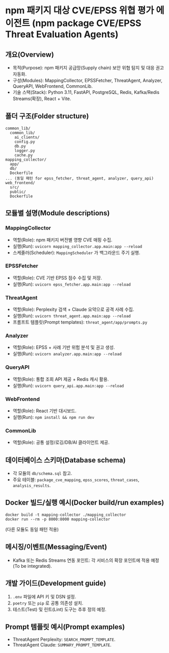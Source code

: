 # npm 패키지 대상 CVE/EPSS 위협 평가 에이전트 (npm package CVE/EPSS Threat Evaluation Agents)

## 개요(Overview)
- 목적(Purpose): npm 패키지 공급망(Supply chain) 보안 위협 탐지 및 대응 권고 자동화.
- 구성(Modules): MappingCollector, EPSSFetcher, ThreatAgent, Analyzer, QueryAPI, WebFrontend, CommonLib.
- 기술 스택(Stack): Python 3.11, FastAPI, PostgreSQL, Redis, Kafka/Redis Streams(확장), React + Vite.

## 폴더 구조(Folder structure)
```
common_lib/
  common_lib/
    ai_clients/
    config.py
    db.py
    logger.py
    cache.py
mapping_collector/
  app/
  db/
  Dockerfile
... (동일 패턴 for epss_fetcher, threat_agent, analyzer, query_api)
web_frontend/
  src/
  public/
  Dockerfile
```

## 모듈별 설명(Module descriptions)
### MappingCollector
- 역할(Role): npm 패키지 버전별 영향 CVE 매핑 수집.
- 실행(Run): `uvicorn mapping_collector.app.main:app --reload`
- 스케줄러(Scheduler): `MappingScheduler` 가 백그라운드 주기 실행.

### EPSSFetcher
- 역할(Role): CVE 기반 EPSS 점수 수집 및 저장.
- 실행(Run): `uvicorn epss_fetcher.app.main:app --reload`

### ThreatAgent
- 역할(Role): Perplexity 검색 + Claude 요약으로 공격 사례 수집.
- 실행(Run): `uvicorn threat_agent.app.main:app --reload`
- 프롬프트 템플릿(Prompt templates): `threat_agent/app/prompts.py`

### Analyzer
- 역할(Role): EPSS + 사례 기반 위험 분석 및 권고 생성.
- 실행(Run): `uvicorn analyzer.app.main:app --reload`

### QueryAPI
- 역할(Role): 통합 조회 API 제공 + Redis 캐시 활용.
- 실행(Run): `uvicorn query_api.app.main:app --reload`

### WebFrontend
- 역할(Role): React 기반 대시보드.
- 실행(Run): `npm install && npm run dev`

### CommonLib
- 역할(Role): 공통 설정/로깅/DB/AI 클라이언트 제공.

## 데이터베이스 스키마(Database schema)
- 각 모듈의 `db/schema.sql` 참고.
- 주요 테이블: `package_cve_mapping`, `epss_scores`, `threat_cases`, `analysis_results`.

## Docker 빌드/실행 예시(Docker build/run examples)
```
docker build -t mapping-collector ./mapping_collector
docker run --rm -p 8000:8000 mapping-collector
```
(다른 모듈도 동일 패턴 적용)

## 메시징/이벤트(Messaging/Event)
- Kafka 또는 Redis Streams 연동 포인트: 각 서비스의 확장 포인트에 적용 예정(To be integrated).

## 개발 가이드(Development guide)
1. `.env` 파일에 API 키 및 DSN 설정.
2. `poetry` 또는 `pip` 로 공통 의존성 설치.
3. 테스트(Test) 및 린트(Lint) 도구는 추후 정의 예정.

## Prompt 템플릿 예시(Prompt examples)
- ThreatAgent Perplexity: `SEARCH_PROMPT_TEMPLATE`.
- ThreatAgent Claude: `SUMMARY_PROMPT_TEMPLATE`.

